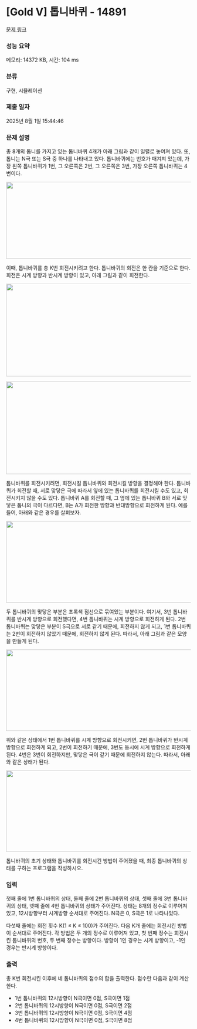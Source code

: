# [Gold V] 톱니바퀴 - 14891 

[문제 링크](https://www.acmicpc.net/problem/14891) 

### 성능 요약

메모리: 14372 KB, 시간: 104 ms

### 분류

구현, 시뮬레이션

### 제출 일자

2025년 8월 1일 15:44:46

### 문제 설명

<p>총 8개의 톱니를 가지고 있는 톱니바퀴 4개가 아래 그림과 같이 일렬로 놓여져 있다. 또, 톱니는 N극 또는 S극 중 하나를 나타내고 있다. 톱니바퀴에는 번호가 매겨져 있는데, 가장 왼쪽 톱니바퀴가 1번, 그 오른쪽은 2번, 그 오른쪽은 3번, 가장 오른쪽 톱니바퀴는 4번이다.</p>

<p style="text-align:center"><img alt="" src="https://onlinejudgeimages.s3-ap-northeast-1.amazonaws.com/problem/14891/1.png" style="height:210px; width:918px"></p>

<p>이때, 톱니바퀴를 총 K번 회전시키려고 한다. 톱니바퀴의 회전은 한 칸을 기준으로 한다. 회전은 시계 방향과 반시계 방향이 있고, 아래 그림과 같이 회전한다.</p>

<p style="text-align:center"><img alt="" src="https://onlinejudgeimages.s3-ap-northeast-1.amazonaws.com/problem/14891/2.png" style="height:253px; width:660px"></p>

<p style="text-align:center"><img alt="" src="https://onlinejudgeimages.s3-ap-northeast-1.amazonaws.com/problem/14891/3.png" style="height:253px; width:602px"></p>

<p>톱니바퀴를 회전시키려면, 회전시킬 톱니바퀴와 회전시킬 방향을 결정해야 한다. 톱니바퀴가 회전할 때, 서로 맞닿은 극에 따라서 옆에 있는 톱니바퀴를 회전시킬 수도 있고, 회전시키지 않을 수도 있다. 톱니바퀴 A를 회전할 때, 그 옆에 있는 톱니바퀴 B와 서로 맞닿은 톱니의 극이 다르다면, B는 A가 회전한 방향과 반대방향으로 회전하게 된다. 예를 들어, 아래와 같은 경우를 살펴보자.</p>

<p style="text-align:center"><img alt="" src="https://onlinejudgeimages.s3-ap-northeast-1.amazonaws.com/problem/14891/4.png" style="height:223px; width:923px"></p>

<p>두 톱니바퀴의 맞닿은 부분은 초록색 점선으로 묶여있는 부분이다. 여기서, 3번 톱니바퀴를 반시계 방향으로 회전했다면, 4번 톱니바퀴는 시계 방향으로 회전하게 된다. 2번 톱니바퀴는 맞닿은 부분이 S극으로 서로 같기 때문에, 회전하지 않게 되고, 1번 톱니바퀴는 2번이 회전하지 않았기 때문에, 회전하지 않게 된다. 따라서, 아래 그림과 같은 모양을 만들게 된다.</p>

<p style="text-align:center"><img alt="" src="https://onlinejudgeimages.s3-ap-northeast-1.amazonaws.com/problem/14891/5.png" style="height:222px; width:921px"></p>

<p>위와 같은 상태에서 1번 톱니바퀴를 시계 방향으로 회전시키면, 2번 톱니바퀴가 반시계 방향으로 회전하게 되고, 2번이 회전하기 때문에, 3번도 동시에 시계 방향으로 회전하게 된다. 4번은 3번이 회전하지만, 맞닿은 극이 같기 때문에 회전하지 않는다. 따라서, 아래와 같은 상태가 된다.</p>

<p style="text-align:center"><img alt="" src="https://onlinejudgeimages.s3-ap-northeast-1.amazonaws.com/problem/14891/6.png" style="height:222px; width:921px"></p>

<p>톱니바퀴의 초기 상태와 톱니바퀴를 회전시킨 방법이 주어졌을 때, 최종 톱니바퀴의 상태를 구하는 프로그램을 작성하시오.</p>

### 입력 

 <p>첫째 줄에 1번 톱니바퀴의 상태, 둘째 줄에 2번 톱니바퀴의 상태, 셋째 줄에 3번 톱니바퀴의 상태, 넷째 줄에 4번 톱니바퀴의 상태가 주어진다. 상태는 8개의 정수로 이루어져 있고, 12시방향부터 시계방향 순서대로 주어진다. N극은 0, S극은 1로 나타나있다.</p>

<p>다섯째 줄에는 회전 횟수 K(1 ≤ K ≤ 100)가 주어진다. 다음 K개 줄에는 회전시킨 방법이 순서대로 주어진다. 각 방법은 두 개의 정수로 이루어져 있고, 첫 번째 정수는 회전시킨 톱니바퀴의 번호, 두 번째 정수는 방향이다. 방향이 1인 경우는 시계 방향이고, -1인 경우는 반시계 방향이다.</p>

### 출력 

 <p>총 K번 회전시킨 이후에 네 톱니바퀴의 점수의 합을 출력한다. 점수란 다음과 같이 계산한다.</p>

<ul>
	<li>1번 톱니바퀴의 12시방향이 N극이면 0점, S극이면 1점</li>
	<li>2번 톱니바퀴의 12시방향이 N극이면 0점, S극이면 2점</li>
	<li>3번 톱니바퀴의 12시방향이 N극이면 0점, S극이면 4점</li>
	<li>4번 톱니바퀴의 12시방향이 N극이면 0점, S극이면 8점</li>
</ul>

